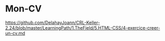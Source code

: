 # Mon-CV
https://github.com/DelahayJoann/CRL-Keller-2.24/blob/master/LearningPath/1.TheField/5.HTML-CSS/4-exercice-creer-un-cv.md
